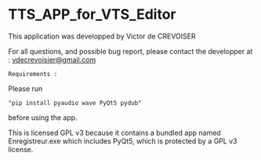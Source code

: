 # TTS_APP_for_VTS_Editor
This application was developped by Victor de CREVOISER

For all questions, and possible bug report, please contact the developper at  :
                vdecrevoisier@gmail.com

    Requirements : 
Please run 

    "pip install pyaudio wave PyQt5 pydub" 

before using the app.

This is licensed GPL v3 because it contains a bundled app named Enregistreur.exe which includes PyQt5, which is protected by a GPL v3 license.

